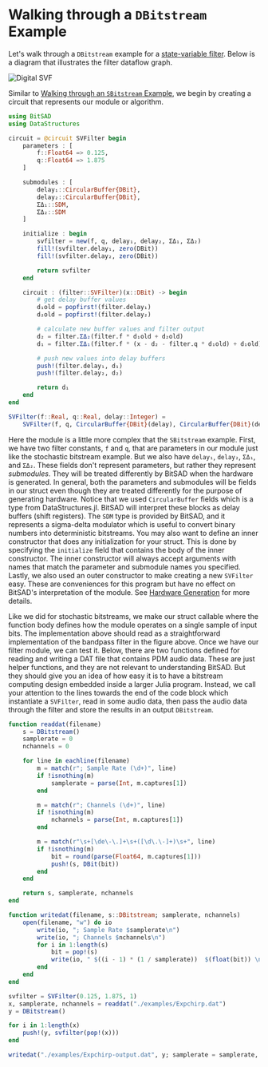 # Walking through a `DBitstream` Example

Let's walk through a `DBitstream` example for a [state-variable filter](https://www.earlevel.com/main/2003/03/02/the-digital-state-variable-filter/). Below is a diagram that illustrates the filter dataflow graph.

![Digital SVF](https://www.earlevel.com/DigitalAudio/images/StateVarBlock.gif)

Similar to [Walking through an `SBitstream` Example](@ref), we begin by creating a circuit that represents our module or algorithm.

```julia
using BitSAD
using DataStructures

circuit = @circuit SVFilter begin
    parameters : [
        f::Float64 => 0.125,
        q::Float64 => 1.875
    ]

    submodules : [
        delay₁::CircularBuffer{DBit},
        delay₂::CircularBuffer{DBit},
        ΣΔ₁::SDM,
        ΣΔ₂::SDM
    ]

    initialize : begin
        svfilter = new(f, q, delay₁, delay₂, ΣΔ₁, ΣΔ₂)
        fill!(svfilter.delay₁, zero(DBit))
        fill!(svfilter.delay₂, zero(DBit))

        return svfilter
    end

    circuit : (filter::SVFilter)(x::DBit) -> begin
        # get delay buffer values
        d₁old = popfirst!(filter.delay₁)
        d₂old = popfirst!(filter.delay₂)

        # calculate new buffer values and filter output
        d₂ = filter.ΣΔ₂(filter.f * d₁old + d₂old)
        d₁ = filter.ΣΔ₁(filter.f * (x - d₂ - filter.q * d₁old) + d₁old)

        # push new values into delay buffers
        push!(filter.delay₁, d₁)
        push!(filter.delay₂, d₂)

        return d₁
    end
end

SVFilter(f::Real, q::Real, delay::Integer) =
    SVFilter(f, q, CircularBuffer{DBit}(delay), CircularBuffer{DBit}(delay), SDM(), SDM())
```

Here the module is a little more complex that the `SBitstream` example. First, we have two filter constants, `f` and `q`, that are parameters in our module just like the stochastic bitstream example. But we also have `delay₁`, `delay₂`, `ΣΔ₁`, and `ΣΔ₂`. These fields don't represent parameters, but rather they represent _submodules_. They will be treated differently by BitSAD when the hardware is generated. In general, both the parameters and submodules will be fields in our struct even though they are treated differently for the purpose of generating hardware. Notice that we used `CircularBuffer` fields which is a type from DataStructures.jl. BitSAD will interpret these blocks as delay buffers (shift registers). The `SDM` type is provided by BitSAD, and it represents a sigma-delta modulator which is useful to convert binary numbers into deterministic bitstreams. You may also want to define an inner constructor that does any initialization for your struct. This is done by specifying the `initialize` field that contains the body of the inner constructor. The inner constructor will always accept arguments with names that match the parameter and submodule names you specified. Lastly, we also used an outer constructor to make creating a new `SVFilter` easy. These are conveniences for this program but have no effect on BitSAD's interpretation of the module. See [Hardware Generation](@ref) for more details.

Like we did for stochastic bitstreams, we make our struct callable where the function body defines how the module operates on a single sample of input bits. The implementation above should read as a straightforward implementation of the bandpass filter in the figure above. Once we have our filter module, we can test it. Below, there are two functions defined for reading and writing a DAT file that contains PDM audio data. These are just helper functions, and they are not relevant to understanding BitSAD. But they should give you an idea of how easy it is to have a bitstream computing design embedded inside a larger Julia program. Instead, we call your attention to the lines towards the end of the code block which instantiate a `SVFilter`, read in some audio data, then pass the audio data through the filter and store the results in an output `DBitstream`.

```julia
function readdat(filename)
    s = DBitstream()
    samplerate = 0
    nchannels = 0

    for line in eachline(filename)
        m = match(r"; Sample Rate (\d+)", line)
        if !isnothing(m)
            samplerate = parse(Int, m.captures[1])
        end

        m = match(r"; Channels (\d+)", line)
        if !isnothing(m)
            nchannels = parse(Int, m.captures[1])
        end

        m = match(r"\s+[\de\-\.]+\s+([\d\.\-]+)\s+", line)
        if !isnothing(m)
            bit = round(parse(Float64, m.captures[1]))
            push!(s, DBit(bit))
        end
    end

    return s, samplerate, nchannels
end

function writedat(filename, s::DBitstream; samplerate, nchannels)
    open(filename, "w") do io
        write(io, "; Sample Rate $samplerate\n")
        write(io, "; Channels $nchannels\n")
        for i in 1:length(s)
            bit = pop!(s)
            write(io, " $((i - 1) * (1 / samplerate))  $(float(bit)) \n")
        end
    end
end

svfilter = SVFilter(0.125, 1.875, 1)
x, samplerate, nchannels = readdat("./examples/Expchirp.dat")
y = DBitstream()

for i in 1:length(x)
    push!(y, svfilter(pop!(x)))
end

writedat("./examples/Expchirp-output.dat", y; samplerate = samplerate, nchannels = nchannels)
```